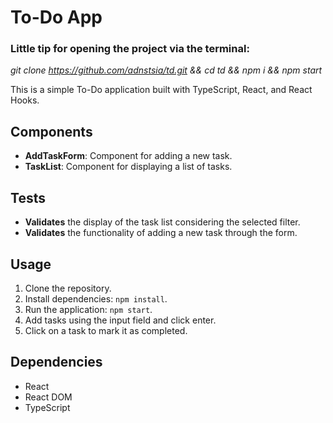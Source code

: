 # To-Do App
### Little tip for opening the project via the terminal:  
 _git clone https://github.com/adnstsia/td.git && cd td && npm i && npm start_   

     
This is a simple To-Do application built with TypeScript, React, and React Hooks.
## Components

- **AddTaskForm**: Component for adding a new task.
- **TaskList**: Component for displaying a list of tasks.

## Tests

- **Validates** the display of the task list considering the selected filter.
- **Validates** the functionality of adding a new task through the form.

## Usage

1. Clone the repository.
2. Install dependencies: `npm install`.
3. Run the application: `npm start`.
4. Add tasks using the input field and click enter.
5. Click on a task to mark it as completed.

## Dependencies

- React
- React DOM
- TypeScript
